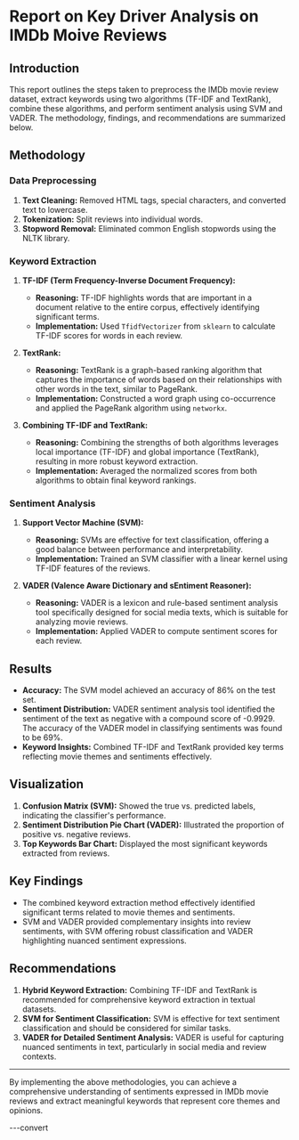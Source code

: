 
# Report on Key Driver Analysis on IMDb Moive Reviews

## Introduction
This report outlines the steps taken to preprocess the IMDb movie review dataset, extract keywords using two algorithms (TF-IDF and TextRank), combine these algorithms, and perform sentiment analysis using SVM and VADER. The methodology, findings, and recommendations are summarized below.

## Methodology

### Data Preprocessing
1. **Text Cleaning:** Removed HTML tags, special characters, and converted text to lowercase.
2. **Tokenization:** Split reviews into individual words.
3. **Stopword Removal:** Eliminated common English stopwords using the NLTK library.

### Keyword Extraction
1. **TF-IDF (Term Frequency-Inverse Document Frequency):**
   - **Reasoning:** TF-IDF highlights words that are important in a document relative to the entire corpus, effectively identifying significant terms.
   - **Implementation:** Used `TfidfVectorizer` from `sklearn` to calculate TF-IDF scores for words in each review.

2. **TextRank:**
   - **Reasoning:** TextRank is a graph-based ranking algorithm that captures the importance of words based on their relationships with other words in the text, similar to PageRank.
   - **Implementation:** Constructed a word graph using co-occurrence and applied the PageRank algorithm using `networkx`.

3. **Combining TF-IDF and TextRank:**
   - **Reasoning:** Combining the strengths of both algorithms leverages local importance (TF-IDF) and global importance (TextRank), resulting in more robust keyword extraction.
   - **Implementation:** Averaged the normalized scores from both algorithms to obtain final keyword rankings.

### Sentiment Analysis
1. **Support Vector Machine (SVM):**
   - **Reasoning:** SVMs are effective for text classification, offering a good balance between performance and interpretability.
   - **Implementation:** Trained an SVM classifier with a linear kernel using TF-IDF features of the reviews.

2. **VADER (Valence Aware Dictionary and sEntiment Reasoner):**
   - **Reasoning:** VADER is a lexicon and rule-based sentiment analysis tool specifically designed for social media texts, which is suitable for analyzing movie reviews.
   - **Implementation:** Applied VADER to compute sentiment scores for each review.

## Results
- **Accuracy:** The SVM model achieved an accuracy of 86% on the test set.
- **Sentiment Distribution:** VADER sentiment analysis tool identified the sentiment of the text as negative with a compound score of -0.9929.
  The accuracy of the VADER model in classifying sentiments was found to be 69%.
- **Keyword Insights:** Combined TF-IDF and TextRank provided key terms reflecting movie themes and sentiments effectively.

## Visualization
1. **Confusion Matrix (SVM):** Showed the true vs. predicted labels, indicating the classifier's performance.
2. **Sentiment Distribution Pie Chart (VADER):** Illustrated the proportion of positive vs. negative reviews.
3. **Top Keywords Bar Chart:** Displayed the most significant keywords extracted from reviews.

## Key Findings
- The combined keyword extraction method effectively identified significant terms related to movie themes and sentiments.
- SVM and VADER provided complementary insights into review sentiments, with SVM offering robust classification and VADER highlighting nuanced sentiment expressions.

## Recommendations
1. **Hybrid Keyword Extraction:** Combining TF-IDF and TextRank is recommended for comprehensive keyword extraction in textual datasets.
2. **SVM for Sentiment Classification:** SVM is effective for text sentiment classification and should be considered for similar tasks.
3. **VADER for Detailed Sentiment Analysis:** VADER is useful for capturing nuanced sentiments in text, particularly in social media and review contexts.

---

By implementing the above methodologies, you can achieve a comprehensive understanding of sentiments expressed in IMDb movie reviews and extract meaningful keywords that represent core themes and opinions.

---convert 
